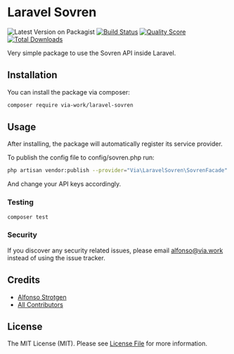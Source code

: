 # Laravel Sovren

![Latest Version on Packagist](https://img.shields.io/packagist/v/via-work/laravel-sovren.svg?style=popout)
[![Build Status](https://travis-ci.com/via-work/laravel-sovren.svg?token=QwJXKd8HHGkzaHzVxmjG&branch=master)](https://travis-ci.com/via-work/laravel-sovren)
[![Quality Score](https://img.shields.io/scrutinizer/g/via-work/laravel-sovren.svg?style=popout)](https://scrutinizer-ci.com/g/via-work/laravel-sovren)
[![Total Downloads](https://img.shields.io/packagist/dm/via-work/laravel-sovren.svg?style=popout)](https://packagist.org/packages/via-work/laravel-sovren)

Very simple package to use the Sovren API inside Laravel.

## Installation

You can install the package via composer:


```bash
composer require via-work/laravel-sovren
```

## Usage

After installing, the package will automatically register its service provider.

To publish the config file to config/sovren.php run:

```bash
php artisan vendor:publish --provider="Via\LaravelSovren\SovrenFacade"
```

And change your API keys accordingly.

### Testing

``` bash
composer test
```

### Security

If you discover any security related issues, please email alfonso@via.work instead of using the issue tracker.

## Credits

- [Alfonso Strotgen](https://github.com/strotgen)
- [All Contributors](../../contributors)

## License

The MIT License (MIT). Please see [License File](LICENSE.md) for more information.
